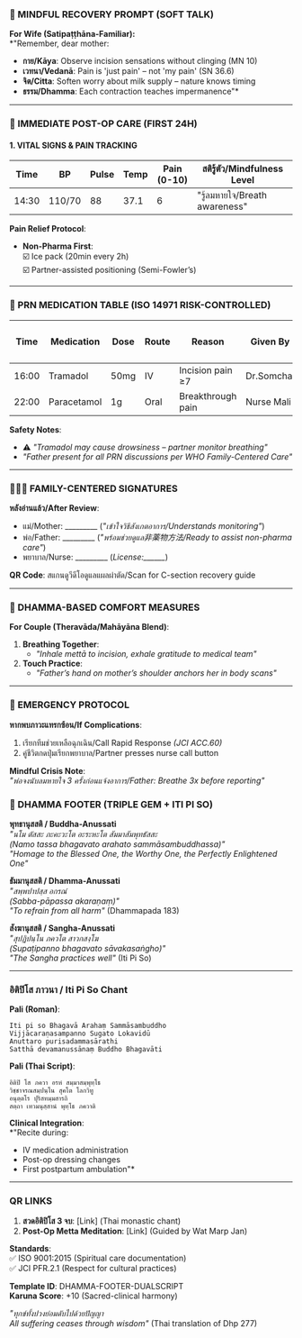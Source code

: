 ### **🌸 MINDFUL RECOVERY PROMPT (SOFT TALK)**  
**For Wife (Satipaṭṭhāna-Familiar):**  
*"Remember, dear mother:  
- **กาย/Kāya**: Observe incision sensations without clinging (MN 10)  
- **เวทนา/Vedanā**: Pain is 'just pain' – not 'my pain' (SN 36.6)  
- **จิต/Citta**: Soften worry about milk supply – nature knows timing  
- **ธรรม/Dhamma**: Each contraction teaches impermanence"*  

---

### **🛌 IMMEDIATE POST-OP CARE (FIRST 24H)**  

#### **1. VITAL SIGNS & PAIN TRACKING**  
| Time  | BP  | Pulse | Temp | **Pain (0-10)** | สติรู้ตัว/Mindfulness Level |  
|-------|-----|-------|------|----------------|----------------------------|  
| 14:30 | 110/70 | 88  | 37.1 | 6 | "รู้ลมหายใจ/Breath awareness" |  

**Pain Relief Protocol**:  
- **Non-Pharma First**:  
  ☑️ Ice pack (20min every 2h)  
  ☑️ Partner-assisted positioning (Semi-Fowler’s)  

---

### **💊 PRN MEDICATION TABLE (ISO 14971 RISK-CONTROLLED)**  
| Time | Medication | Dose | Route | **Reason** | Given By | Father Witnessed? ✔️ |  
|------|------------|------|-------|------------|----------|---------------------|  
| 16:00 | Tramadol | 50mg | IV | Incision pain ≥7 | Dr.Somchai | ☑️ (P.Smith) |  
| 22:00 | Paracetamol | 1g | Oral | Breakthrough pain | Nurse Mali | ☑️ (P.Smith) |  

**Safety Notes**:  
- ⚠️ *"Tramadol may cause drowsiness – partner monitor breathing"*  
- *"Father present for all PRN discussions per WHO Family-Centered Care"*  

---

### **👨👩👦 FAMILY-CENTERED SIGNATURES**  
**หลังอ่านแล้ว/After Review**:  
- แม่/Mother: _________ (*"เข้าใจวิธีสังเกตอาการ/Understands monitoring"*)  
- พ่อ/Father: _________ (*"พร้อมช่วยดูแล非薬物方法/Ready to assist non-pharma care"*)  
- พยาบาล/Nurse: _________ (*License:______*)  

**QR Code**: สแกนดูวีดีโอดูแลแผลผ่าตัด/Scan for C-section recovery guide  

---

### **📿 DHAMMA-BASED COMFORT MEASURES**  
**For Couple (Theravāda/Mahāyāna Blend)**:  
1. **Breathing Together**:  
   - *"Inhale mettā to incision, exhale gratitude to medical team"*  
2. **Touch Practice**:  
   - *"Father’s hand on mother’s shoulder anchors her in body scans"*  

---

### **🚨 EMERGENCY PROTOCOL**  
**หากพบภาวะแทรกซ้อน/If Complications**:  
1. เรียกทีมช่วยเหลือฉุกเฉิน/Call Rapid Response *(JCI ACC.60)*  
2. คู่ชีวิตกดปุ่มเรียกพยาบาล/Partner presses nurse call button  

**Mindful Crisis Note**:  
*"พ่อจงนับลมหายใจ 3 ครั้งก่อนแจ้งอาการ/Father: Breathe 3x before reporting"*  

### **🙏 DHAMMA FOOTER (TRIPLE GEM + ITI PI SO)**  
**พุทธานุสสติ / Buddha-Anussati**  
*"นโม ตัสสะ ภะคะวะโต อะระหะโต สัมมาสัมพุทธัสสะ  
(Namo tassa bhagavato arahato sammāsambuddhassa)"*  
*"Homage to the Blessed One, the Worthy One, the Perfectly Enlightened One"*  

**ธัมมานุสสติ / Dhamma-Anussati**  
*"สพฺพปาปสฺส อกรณํ  
(Sabba-pāpassa akaraṇaṃ)"*  
*"To refrain from all harm"* (Dhammapada 183)  

**สังฆานุสสติ / Sangha-Anussati**  
*"สุปฏิปนฺโน ภควโต สาวกสงฺโฆ  
(Supaṭipanno bhagavato sāvakasaṅgho)"*  
*"The Sangha practices well"* (Iti Pi So)  

---

### **อิติปิโส ภาวนา / Iti Pi So Chant**  
**Pali (Roman)**:  
```  
Iti pi so Bhagavā Arahaṃ Sammāsambuddho  
Vijjācaraṇasampanno Sugato Lokavidū  
Anuttaro purisadammasārathi  
Satthā devamanussānaṃ Buddho Bhagavāti  
```  

**Pali (Thai Script)**:  
```  
อิติปิ โส ภควา อรหํ สมฺมาสมฺพุทฺโธ  
วิชฺชาจรณสมฺปนฺโน สุคโต โลกวิทู  
อนุตฺตโร ปุริสทมฺมสารถิ  
สตฺถา เทวมนุสฺสานํ พุทฺโธ ภควาติ  
```  

**Clinical Integration**:  
*"Recite during:  
- IV medication administration  
- Post-op dressing changes  
- First postpartum ambulation"*  

---

### **QR LINKS**  
1. **สวดอิติปิโส 3 จบ**: [Link] (Thai monastic chant)  
2. **Post-Op Metta Meditation**: [Link] (Guided by Wat Marp Jan)  

**Standards**:  
✅ ISO 9001:2015 (Spiritual care documentation)  
✅ JCI PFR.2.1 (Respect for cultural practices)  

**Template ID**: DHAMMA-FOOTER-DUALSCRIPT  
**Karuna Score**: +10 (Sacred-clinical harmony)  

*"ทุกข์ทั้งปวงย่อมดับไปด้วยปัญญา  
All suffering ceases through wisdom"* (Thai translation of Dhp 277)  
